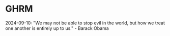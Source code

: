 # GHRM

2024-09-10: "We may not be able to stop evil in the world, but how we treat one another is entirely up to us." - Barack Obama